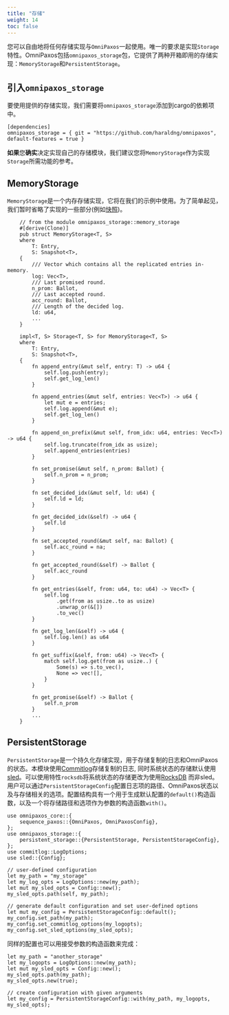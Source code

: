 ```yaml
---
title: "存储"
weight: 14
toc: false
---
```

您可以自由地将任何存储实现与`OmniPaxos`一起使用。唯一的要求是实现`Storage`特性。OmniPaxos包括`omnipaxos_storage`包，它提供了两种开箱即用的存储实现：`MemoryStorage`和`PersistentStorage`。

## 引入`omnipaxos_storage`
要使用提供的存储实现，我们需要将`omnipaxos_storage`添加到cargo的依赖项中。
```rust,edition2018,no_run,noplaypen
[dependencies]
omnipaxos_storage = { git = "https://github.com/haraldng/omnipaxos", default-features = true } 
```

**如果**您**确实**决定实现自己的存储模块，我们建议您将`MemoryStorage`作为实现`Storage`所需功能的参考。

## MemoryStorage
`MemoryStorage`是一个内存存储实现，它将在我们的示例中使用。为了简单起见，我们暂时省略了实现的一些部分(例如[快照](../compaction.md))。

```rust,edition2018,no_run,noplaypen
    // from the module omnipaxos_storage::memory_storage
    #[derive(Clone)]
    pub struct MemoryStorage<T, S>
    where
        T: Entry,
        S: Snapshot<T>,
    {
        /// Vector which contains all the replicated entries in-memory.
        log: Vec<T>,
        /// Last promised round.
        n_prom: Ballot,
        /// Last accepted round.
        acc_round: Ballot,
        /// Length of the decided log.
        ld: u64,
        ...
    }

    impl<T, S> Storage<T, S> for MemoryStorage<T, S>
    where
        T: Entry,
        S: Snapshot<T>,
    {
        fn append_entry(&mut self, entry: T) -> u64 {
            self.log.push(entry);
            self.get_log_len()
        }

        fn append_entries(&mut self, entries: Vec<T>) -> u64 {
            let mut e = entries;
            self.log.append(&mut e);
            self.get_log_len()
        }

        fn append_on_prefix(&mut self, from_idx: u64, entries: Vec<T>) -> u64 {
            self.log.truncate(from_idx as usize);
            self.append_entries(entries)
        }

        fn set_promise(&mut self, n_prom: Ballot) {
            self.n_prom = n_prom;
        }

        fn set_decided_idx(&mut self, ld: u64) {
            self.ld = ld;
        }

        fn get_decided_idx(&self) -> u64 {
            self.ld
        }

        fn set_accepted_round(&mut self, na: Ballot) {
            self.acc_round = na;
        }

        fn get_accepted_round(&self) -> Ballot {
            self.acc_round
        }

        fn get_entries(&self, from: u64, to: u64) -> Vec<T> {
            self.log
                .get(from as usize..to as usize)
                .unwrap_or(&[])
                .to_vec()
        }

        fn get_log_len(&self) -> u64 {
            self.log.len() as u64
        }

        fn get_suffix(&self, from: u64) -> Vec<T> {
            match self.log.get(from as usize..) {
                Some(s) => s.to_vec(),
                None => vec![],
            }
        }

        fn get_promise(&self) -> Ballot {
            self.n_prom
        }
        ...
    }
```

## PersistentStorage
`PersistentStorage`是一个持久化存储实现，用于存储复制的日志和OmniPaxos的状态。本模块使用[Commitlog](https://crates.io/crates/commitlog)存储复制的日志, 同时系统状态的存储默认使用[sled](https://crates.io/crates/sled)。可以使用特性`rocksdb`将系统状态的存储更改为使用[RocksDB](https://crates.io/crates/rocksdb) 而非sled。用户可以通过`PersistentStorageConfig`配置日志项的路径、OmniPaxos状态以及与存储相关的选项。配置结构具有一个用于生成默认配置的`default()`构造函数，以及一个将存储路径和选项作为参数的构造函数`with()`。

```rust,edition2018,no_run,noplaypen
use omnipaxos_core::{
    sequence_paxos::{OmniPaxos, OmniPaxosConfig},
};
use omnipaxos_storage::{
    persistent_storage::{PersistentStorage, PersistentStorageConfig},
};
use commitlog::LogOptions;
use sled::{Config};

// user-defined configuration
let my_path = "my_storage"
let my_log_opts = LogOptions::new(my_path);
let mut my_sled_opts = Config::new();
my_sled_opts.path(self, my_path);

// generate default configuration and set user-defined options
let mut my_config = PersistentStorageConfig::default();
my_config.set_path(my_path);
my_config.set_commitlog_options(my_logopts);
my_config.set_sled_options(my_sled_opts);
```
同样的配置也可以用接受参数的构造函数来完成：
```rust,edition2018,no_run,noplaypen
let my_path = "another_storage"
let my_logopts = LogOptions::new(my_path);
let mut my_sled_opts = Config::new();
my_sled_opts.path(my_path);
my_sled_opts.new(true);

// create configuration with given arguments
let my_config = PersistentStorageConfig::with(my_path, my_logopts, my_sled_opts);
```
